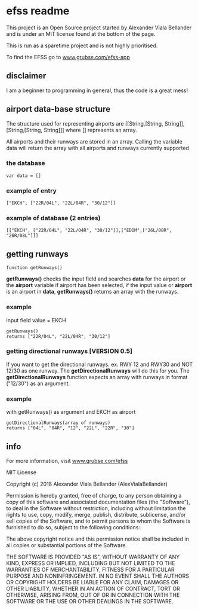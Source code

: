 # efss readme 
This project is an Open Source project started by Alexander Viala Bellander and is under an MIT license found at the bottom of the page.

This is run as a sparetime project and is not highly prioritised.

To find the EFSS go to www.grubse.com/efss-app

## disclaimer
I am a beginner to programming in general, thus the code is a great mess!

## airport data-base structure
The structure used for representing airports are [[String,[String, String]],[String,[String, String]]] where [] represents an array.

All airports and their runways are stored in an array.
Calling the variable data will return the array with all airports and runways currently supported

### the database
```
var data = []
```

### example of entry
```
["EKCH", ["22R/04L", "22L/04R", "30/12"]]
```
### example of database (2 entries)
```
[["EKCH", ["22R/04L", "22L/04R", "30/12"]],["EDDM",["26L/08R", "26R/08L"]]]
```

## getting runways
```
function getRunways()
```
**getRunways()** checks the input field and searches **data** for the airport or the **airport** variable if airport has been selected, if the input value or **airport** is an airport in **data**, **getRunways()** returns an array with the runways.

### example
input field value = EKCH
```
getRunways()
returns ["22R/04L", "22L/04R", "30/12"]
```
### getting directional runways [VERSION 0.5]
If you want to get the directional runways. ex. RWY 12 and RWY30 and NOT 12/30 as one runway. The **getDirectionalRunways** will do this for you. The **getDirectionalRunways** function expects an array with runways in format ("12/30") as an argument.

### example
with getRunways() as argument and EKCH as airport
```
getDirectionalRunways(array of runways)
returns ["04L", "04R", "12", "22L", "22R", "30"]
```

## info
For more information, visit www.grubse.com/efss

MIT License

Copyright (c) 2018 Alexander Viala Bellander (AlexVialaBellander)

Permission is hereby granted, free of charge, to any person obtaining a copy
of this software and associated documentation files (the "Software"), to deal
in the Software without restriction, including without limitation the rights
to use, copy, modify, merge, publish, distribute, sublicense, and/or sell
copies of the Software, and to permit persons to whom the Software is
furnished to do so, subject to the following conditions:

The above copyright notice and this permission notice shall be included in all
copies or substantial portions of the Software.

THE SOFTWARE IS PROVIDED "AS IS", WITHOUT WARRANTY OF ANY KIND, EXPRESS OR
IMPLIED, INCLUDING BUT NOT LIMITED TO THE WARRANTIES OF MERCHANTABILITY,
FITNESS FOR A PARTICULAR PURPOSE AND NONINFRINGEMENT. IN NO EVENT SHALL THE
AUTHORS OR COPYRIGHT HOLDERS BE LIABLE FOR ANY CLAIM, DAMAGES OR OTHER
LIABILITY, WHETHER IN AN ACTION OF CONTRACT, TORT OR OTHERWISE, ARISING FROM,
OUT OF OR IN CONNECTION WITH THE SOFTWARE OR THE USE OR OTHER DEALINGS IN THE
SOFTWARE.
